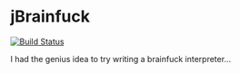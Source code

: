 # jBrainfuck

[![Build Status](https://travis-ci.org/hintss/jBrainfuck.svg)](https://travis-ci.org/hintss/jBrainfuck)

I had the genius idea to try writing a brainfuck interpreter...
